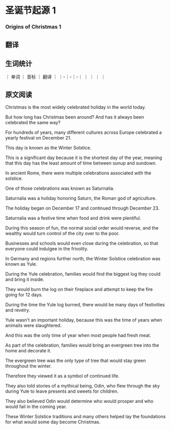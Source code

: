 # 圣诞节起源 1
### Origins of Christmas 1

## 翻译

## 生词统计
｜ 单词 ｜ 音标 ｜ 翻译 ｜
｜-｜-｜-｜
｜  ｜  ｜  ｜

## 原文阅读
Christmas is the most widely celebrated holiday in the world today.

But how long has Christmas been around? And has it always been celebrated the same way?

For hundreds of years, many different cultures across Europe celebrated a yearly festival on December 21.

This day is known as the Winter Solstice.

This is a significant day because it is the shortest day of the year, meaning that this day has the least amount of time between sunup and sundown.

In ancient Rome, there were multiple celebrations associated with the solstice.

One of those celebrations was known as Saturnalia.

Saturnalia was a holiday honoring Saturn, the Roman god of agriculture.

The holiday began on December 17 and continued through December 23.

Saturnalia was a festive time when food and drink were plentiful.

During this season of fun, the normal social order would reverse, and the wealthy would turn control of the city over to the poor.

Businesses and schools would even close during the celebration, so that everyone could indulgee in the frivolity.

In Germany and regions further north, the Winter Solstice celebration was known as Yule.

During the Yule celebration, families would find the biggest log they could and bring it inside.

They would burn the log on their fireplace and attempt to keep the fire going for 12 days.

During the time the Yule log burned, there would be many days of festivities and revelry.

Yule wasn't an important holiday, because this was the time of years when animails were slaughtered.

And this was the only time of year when most people had fresh meat.

As part of the celebration, families would bring an evergreen tree into the home and decorate it.

The evergreen tree was the only type of tree that would stay green throughout the winter.

Therefore they viewed it as a symbol of continued life.

They also told stories of a mythical being, Odin, who flew through the sky during Yule to leave presents and sweets for children.

They also believed Odin would determine who would prosper and who would fail in the coming year.

These Winter Solstice traditions and many others helped lay the foundations for what would some day become Christmas.